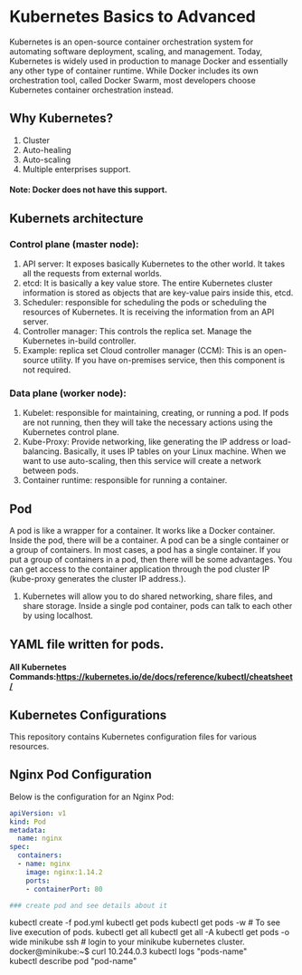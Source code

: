 # Kubernetes Basics to Advanced

Kubernetes is an open-source container orchestration system for automating software deployment, scaling, and management.
Today, Kubernetes is widely used in production to manage Docker and essentially any other type of container runtime. While Docker includes its own orchestration tool, called Docker Swarm, most developers choose Kubernetes container orchestration instead.

## Why Kubernetes?

1. Cluster
2. Auto-healing
3. Auto-scaling
4. Multiple enterprises support.
   
#### Note: Docker does not have this support.
## Kubernets architecture
### Control plane (master node):
1. API server: It exposes basically Kubernetes to the other world. It takes all the requests from external worlds.
2. etcd: It is basically a key value store. The entire Kubernetes cluster information is stored as objects that are key-value pairs inside this, etcd.
3. Scheduler: responsible for scheduling the pods or scheduling the resources of Kubernetes. It is receiving the information from an API server.
4. Controller manager: This controls the replica set. Manage the Kubernetes in-build controller.
5. Example: replica set
Cloud controller manager (CCM): This is an open-source utility. If you have on-premises service, then this component is not required.
### Data plane (worker node):
1. Kubelet: responsible for maintaining, creating, or running a pod. If pods are not running, then they will take the necessary actions using the Kubernetes control plane.
2. Kube-Proxy: Provide networking, like generating the IP address or load-balancing. Basically, it uses IP tables on your Linux machine. When we want to use auto-scaling, then this service will create a network between pods.
3. Container runtime: responsible for running a container.


## Pod
A pod is like a wrapper for a container. It works like a Docker container. Inside the pod, there will be a container. A pod can be a single container or a group of containers. In most cases, a pod has a single container. If you put a group of containers in a pod, then there will be some advantages. You can get access to the container application through the pod cluster IP (kube-proxy generates the cluster IP address.).

1. Kubernetes will allow you to do shared networking, share files, and share storage. Inside a single pod container, pods can talk to each other by using localhost.

## YAML file written for pods.
####  All Kubernetes Commands:https://kubernetes.io/de/docs/reference/kubectl/cheatsheet/
## Kubernetes Configurations

This repository contains Kubernetes configuration files for various resources.

## Nginx Pod Configuration

Below is the configuration for an Nginx Pod:

```yaml
apiVersion: v1
kind: Pod
metadata:
  name: nginx
spec:
  containers:
  - name: nginx
    image: nginx:1.14.2
    ports:
    - containerPort: 80

### create pod and see details about it
```
kubectl create -f pod.yml
kubectl get pods
kubectl get pods -w    # To see live execution of pods.
kubectl get all
kubectl get all -A
kubectl get pods -o wide
minikube ssh          # login to your minikube kubernetes cluster.
docker@minikube:~$ curl 10.244.0.3
kubectl logs "pods-name"             
kubectl describe pod "pod-name"       

